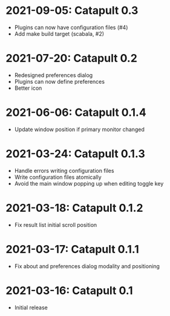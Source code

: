 2021-09-05: Catapult 0.3
========================

* Plugins can now have configuration files (#4)
* Add make build target (scabala, #2)

2021-07-20: Catapult 0.2
========================

* Redesigned preferences dialog
* Plugins can now define preferences
* Better icon

2021-06-06: Catapult 0.1.4
==========================

* Update window position if primary monitor changed

2021-03-24: Catapult 0.1.3
==========================

* Handle errors writing configuration files
* Write configuration files atomically
* Avoid the main window popping up when editing toggle key

2021-03-18: Catapult 0.1.2
==========================

* Fix result list initial scroll position

2021-03-17: Catapult 0.1.1
==========================

* Fix about and preferences dialog modality and positioning

2021-03-16: Catapult 0.1
========================

* Initial release

